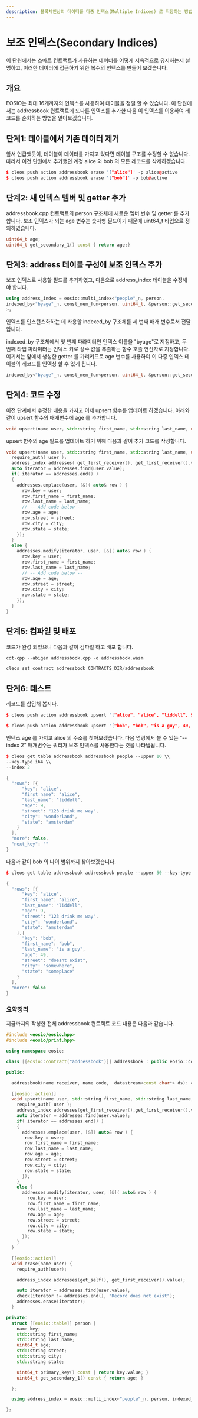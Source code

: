 ```yaml
---
description: 블록체인상의 데이터를 다중 인덱스(Multiple Indices) 로 저장하는 방법
---
```


# 보조 인덱스(Secondary Indices)

이 단원에서는 스마트 컨트랙트가 사용하는 데이터를 어떻게 지속적으로 유지하는지 설명하고, 이러한 데이터에 접근하기 위한 복수의 인덱스를 만들어 보겠습니다.

## 개요

EOSIO는 최대 16개까지의 인덱스를 사용하여 테이블을 정렬 할 수 있습니다. 이 단원에서는 addressbook 컨트랙트에 또다른 인덱스를 추가한 다음 이 인덱스를 이용하여 레코드를 순회하는 방법을 알아보겠습니다.

## 단계1: 테이블에서 기존 데이터 제거

앞서 언급했듯이, 테이블이 데이터를 가지고 있다면 테이블 구조를 수정할 수 없습니다. 따라서 이전 단원에서 추가했던 계정 alice 와 bob 의 모든 레코드를 삭제하겠습니다.

```cpp
$ cleos push action addressbook erase '["alice"]' -p alice@active
$ cleos push action addressbook erase '["bob"]' -p bob@active
```

## 단계2: 새 인덱스 멤버 및 getter 추가

addressbook.cpp 컨트랙트의 person 구조체에 새로운 멤버 변수 및 getter 를 추가합니다. 보조 인덱스가 되는 age 변수는 숫자형 필드이기 때문에 uint64\_t 타입으로 정의하였습니다.

```cpp
uint64_t age;
uint64_t get_secondary_1() const { return age;} 
```

## 단계3: address 테이블 구성에 보조 인덱스 추가

보조 인덱스로 사용할 필드를 추가하였고, 다음으로 address\_index 테이블을 수정해야 합니다.

```cpp
using address_index = eosio::multi_index<"people"_n, person,
indexed_by<"byage"_n, const_mem_fun<person, uint64_t, &person::get_secondary_1>>
>;
```

인덱스를 인스턴스화하는 데 사용할 indexed\_by 구조체를 세 번째 매개 변수로서 전달합니다.

indexed\_by 구조체에서 첫 번째 파라미터인 인덱스 이름을 "byage"로 지정하고, 두 번째 타입 파라미터는 인덱스 키로 상수 값을 추출하는 함수 호출 연산자로 지정합니다. 여기서는 앞에서 생성한 getter 를 가리키므로 age 변수를 사용하여 이 다중 인덱스 테이블의 레코드를 인덱싱 할 수 있게 됩니다.

```cpp
indexed_by<"byage"_n, const_mem_fun<person, uint64_t, &person::get_secondary_1>>
```

## 단계4: 코드 수정

이전 단계에서 수정한 내용을 가지고 이제 upsert 함수를 업데이트 하겠습니다. 아래와 같이 upsert 함수의 매개변수에 age 를 추가합니다.

```cpp
void upsert(name user, std::string first_name, std::string last_name, uint64_t age, std::string street, std::string city, std::string state)
```

upsert 함수의 age 필드를 업데이트 하기 위해 다음과 같이 추가 코드를 작성합니다.

```cpp
void upsert(name user, std::string first_name, std::string last_name, uint64_t age, std::string street, std::string city, std::string state) {
  require_auth( user );
  address_index addresses( get_first_receiver(), get_first_receiver().value);
  auto iterator = addresses.find(user.value);
  if( iterator == addresses.end() )
  {
    addresses.emplace(user, [&]( auto& row ) {
      row.key = user;
      row.first_name = first_name;
      row.last_name = last_name;
      // -- Add code below --
      row.age = age;
      row.street = street;
      row.city = city;
      row.state = state;
    });
  }
  else {
    addresses.modify(iterator, user, [&]( auto& row ) {
      row.key = user;
      row.first_name = first_name;
      row.last_name = last_name;
      // -- Add code below --
      row.age = age;
      row.street = street;
      row.city = city;
      row.state = state;
    });
  }
}
```

## 단계5: 컴파일 및 배포

코드가 완성 되었으니 다음과 같이 컴파일 하고 배포 합니다.

```cpp
cdt-cpp --abigen addressbook.cpp -o addressbook.wasm
```

```cpp
cleos set contract addressbook CONTRACTS_DIR/addressbook
```

## 단계6: 테스트

레코드를 삽입해 봅시다.

```cpp
$ cleos push action addressbook upsert '["alice", "alice", "liddell", 9, "123 drink me way", "wonderland", "amsterdam"]' -p alice@active

$ cleos push action addressbook upsert '["bob", "bob", "is a guy", 49, "doesnt exist", "somewhere", "someplace"]' -p bob@active
```

인덱스 age 를 가지고 alice 의 주소를 찾아보겠습니다. 다음 명령에서 볼 수 있는 "--index 2" 매개변수는 쿼리가 보조 인덱스를 사용한다는 것을 나타냅됩니다.

```cpp
$ cleos get table addressbook addressbook people --upper 10 \\
--key-type i64 \\
--index 2

{
  "rows": [{
      "key": "alice",
      "first_name": "alice",
      "last_name": "liddell",
      "age": 9,
      "street": "123 drink me way",
      "city": "wonderland",
      "state": "amsterdam"
    }
  ],
  "more": false,
  "next_key": ""
}
```

다음과 같이 bob 의 나이 범위까지 찾아보겠습니다.

```cpp
$ cleos get table addressbook addressbook people --upper 50 --key-type i64 --index 2

{
  "rows": [{
      "key": "alice",
      "first_name": "alice",
      "last_name": "liddell",
      "age": 9,
      "street": "123 drink me way",
      "city": "wonderland",
      "state": "amsterdam"
    },{
      "key": "bob",
      "first_name": "bob",
      "last_name": "is a guy",
      "age": 49,
      "street": "doesnt exist",
      "city": "somewhere",
      "state": "someplace"
    }
  ],
  "more": false
}
```

### 요약정리

지금까지의 작성한 전체 addressbook 컨트랙트 코드 내용은 다음과 같습니다.

```cpp
#include <eosio/eosio.hpp>
#include <eosio/print.hpp>

using namespace eosio;

class [[eosio::contract("addressbook")]] addressbook : public eosio::contract {

public:

  addressbook(name receiver, name code,  datastream<const char*> ds): contract(receiver, code, ds) {}

  [[eosio::action]]
  void upsert(name user, std::string first_name, std::string last_name, uint64_t age, std::string street, std::string city, std::string state) {
    require_auth( user );
    address_index addresses(get_first_receiver(),get_first_receiver().value);
    auto iterator = addresses.find(user.value);
    if( iterator == addresses.end() )
    {
      addresses.emplace(user, [&]( auto& row ) {
       row.key = user;
       row.first_name = first_name;
       row.last_name = last_name;
       row.age = age;
       row.street = street;
       row.city = city;
       row.state = state;
      });
    }
    else {
      addresses.modify(iterator, user, [&]( auto& row ) {
        row.key = user;
        row.first_name = first_name;
        row.last_name = last_name;
        row.age = age;
        row.street = street;
        row.city = city;
        row.state = state;
      });
    }
  }

  [[eosio::action]]
  void erase(name user) {
    require_auth(user);

    address_index addresses(get_self(), get_first_receiver().value);

    auto iterator = addresses.find(user.value);
    check(iterator != addresses.end(), "Record does not exist");
    addresses.erase(iterator);
  }

private:
  struct [[eosio::table]] person {
    name key;
    std::string first_name;
    std::string last_name;
    uint64_t age;
    std::string street;
    std::string city;
    std::string state;

    uint64_t primary_key() const { return key.value; }
    uint64_t get_secondary_1() const { return age; }

  };

  using address_index = eosio::multi_index<"people"_n, person, indexed_by<"byage"_n, const_mem_fun<person, uint64_t, &person::get_secondary_1>>>;

};
```


